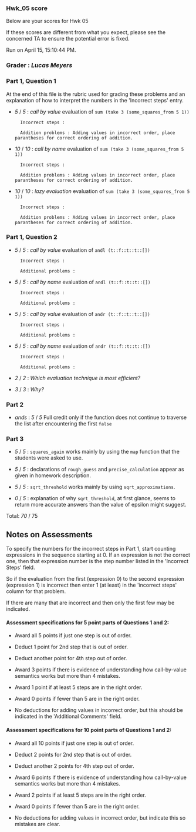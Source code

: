 ### Hwk_05 score

Below are your scores for Hwk 05

If these scores are different from what you expect, please see the concerned TA to ensure the potential error is fixed.

Run on April 15, 15:10:44 PM.

### Grader : _Lucas Meyers_ 

### Part 1, Question 1

At the end of this file is the rubric used for grading these problems and an explanation of how to interpret the numbers in the 'Incorrect steps' entry.

+ _5_ /  _5_ : _call by value_ evaluation of ``sum (take 3 (some_squares_from 5 1))``

		Incorrect steps :  

		Addition problems : Adding values in incorrect order, place parantheses for correct ordering of addition. 



+ _10_ /  _10_ : _call by name_ evaluation of ``sum (take 3 (some_squares_from 5 1))``

		Incorrect steps :  

		Addition problems : Adding values in incorrect order, place parantheses for correct ordering of addition. 



+ _10_ /  _10_ : _lazy evaluation_ evaluation of ``sum (take 3 (some_squares_from 5 1))``

		Incorrect steps :  

		Addition problems : Adding values in incorrect order, place parantheses for correct ordering of addition. 



### Part 1, Question 2

+ _5_ /  _5_ : _call by value_ evaluation of ``andl (t::f::t::t::[])``

		Incorrect steps :  

		Additional problems :  



+ _5_ /  _5_ : _call by name_ evaluation of ``andl (t::f::t::t::[])``

		Incorrect steps :  

		Additional problems :  



+ _5_ /  _5_ : _call by value_ evaluation of ``andr (t::f::t::t::[])``

		Incorrect steps :  

		Additional problems :  



+ _5_ /  _5_ : _call by name_ evaluation of ``andr (t::f::t::t::[])``

		Incorrect steps :  

		Additional problems :  



+ _2_ / _2_ : _Which evaluation technique is most efficient?_ 


+ _3_ / _3_ : _Why?_ 


### Part 2
 + _ands_ : _5_ / _5_  Full credit only if the function does not continue to traverse the list after encountering the first ``false``

### Part 3


 + _5_ / _5_ : ``squares_again`` works mainly by using the ``map`` function that the students were asked to use.

 + _5_ / _5_ : declarations of ``rough_guess`` and ``precise_calculation`` appear as given in homework description.

 + _5_ / _5_ : ``sqrt_threshold`` works mainly by using ``sqrt_approximations``.

 + _0_ / _5_ : explanation of why ``sqrt_threshold``, at first glance, seems to return more accurate answers than the value of epsilon might suggest.

Total: _70_ / 75 



## Notes on Assessments

To specify the numbers for the incorrect steps in Part 1, start counting expressions in the sequence starting at 0.  If an expression is not the correct one, then that expression number is the step number listed in the 'Incorrect Steps' field.

So if the evaluation from the first (expression 0) to the second expression (expression 1) is incorrect then enter 1 (at least) in the 'incorrect steps' column for that problem.

If there are many that are incorrect and then only the first few may be indicated.

#### Assessment specifications for 5 point parts of Questions 1 and 2:

+ Award all 5 points if just one step is out of order.

+ Deduct 1 point for 2nd step that is out of order.

+ Deduct another point for 4th step out of order.

+ Award 3 points if there is evidence of understanding how call-by-value semantics works but more than 4 mistakes.

+ Award 1 point if at least 5 steps are in the right order.

+ Award 0 points if fewer than 5 are in the right order.

+ No deductions for adding values in incorrect order, but this should be indicated in the 'Additional Comments' field.

#### Assessment specifications for 10 point parts of Questions 1 and 2:

+ Award all 10 points if just one step is out of order.

+ Deduct 2 points for 2nd step that is out of order.

+ Deduct another 2 points for 4th step out of order.

+ Award 6 points if there is evidence of understanding how call-by-value semantics works but more than 4 mistakes.

+ Award 2 points if at least 5 steps are in the right order.

+ Award 0 points if fewer than 5 are in the right order.

+ No deductions for adding values in incorrect order, but indicate this so mistakes are clear.

